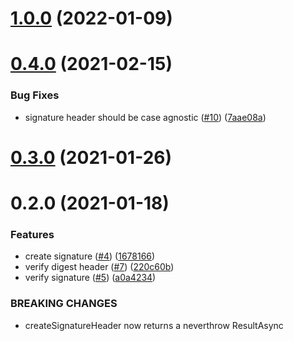 # [1.0.0](https://github.com/mattrglobal/http-signatures/compare/0.4.0...1.0.0) (2022-01-09)



# [0.4.0](https://github.com/mattrglobal/http-signatures/compare/0.3.0...0.4.0) (2021-02-15)


### Bug Fixes

*  signature header should be case agnostic  ([#10](https://github.com/mattrglobal/http-signatures/issues/10)) ([7aae08a](https://github.com/mattrglobal/http-signatures/commit/7aae08a45d05d039a1d441f0daeb81ad2e87c7f3))



# [0.3.0](https://github.com/mattrglobal/http-signatures/compare/0.2.0...0.3.0) (2021-01-26)



# 0.2.0 (2021-01-18)


### Features

* create signature ([#4](https://github.com/mattrglobal/http-signatures/issues/4)) ([1678166](https://github.com/mattrglobal/http-signatures/commit/167816620c2050b48eeffa9ba1e591038931c7cb))
* verify digest header ([#7](https://github.com/mattrglobal/http-signatures/issues/7)) ([220c60b](https://github.com/mattrglobal/http-signatures/commit/220c60b0f95c8ff9bd1419aa670a63fcc95b945f))
* verify signature ([#5](https://github.com/mattrglobal/http-signatures/issues/5)) ([a0a4234](https://github.com/mattrglobal/http-signatures/commit/a0a42342fc8d6da48ba695c01e9a6819ee6852fd))


### BREAKING CHANGES

* createSignatureHeader now returns a neverthrow ResultAsync



